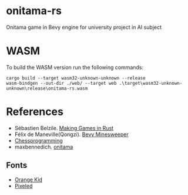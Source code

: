 # onitama-rs
Onitama game in Bevy engine for university project in AI subject


# WASM

To build the WASM version run the following commands:
```
cargo build --target wasm32-unknown-unknown --release
wasm-bindgen --out-dir ./web/ --target web .\target\wasm32-unknown-unknown\release\onitama-rs.wasm
```

# References
- Sébastien Belzile. [Making Games in Rust](https://dev.to/sbelzile/rust-platformer-part-1-bevy-and-ecs-2pci)
- Félix de Maneville(Qongzi). [Bevy Minesweeper](https://dev.to/qongzi/bevy-minesweeper-introduction-4l7f)
- [Chessprogramming](https://www.chessprogramming.org/)
- maxbennedich. [onitama](https://github.com/maxbennedich/onitama)

## Fonts

- [Orange Kid](https://www.1001fonts.com/orange-kid-font.html)
- [Pixeled]()
